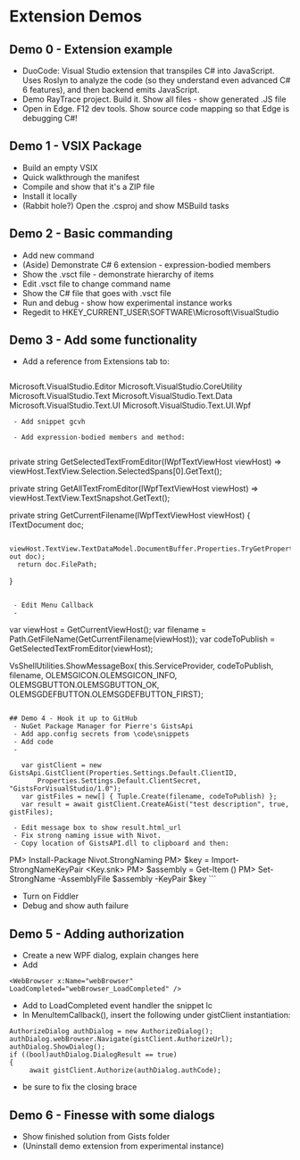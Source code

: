 # Extension Demos

## Demo 0 - Extension example
 - DuoCode: Visual Studio extension that transpiles C# into JavaScript. Uses Roslyn to analyze the code (so they understand even advanced C# 6 features), and then backend emits JavaScript. 
 - Demo RayTrace project. Build it. Show all files - show generated .JS file
 - Open in Edge. F12 dev tools. Show source code mapping so that Edge is debugging C#!

## Demo 1 - VSIX Package
 - Build an empty VSIX
 - Quick walkthrough the manifest
 - Compile and show that it's a ZIP file
 - Install it locally
 - (Rabbit hole?) Open the .csproj and show MSBuild tasks

## Demo 2 - Basic commanding
 - Add new command
 - (Aside) Demonstrate C# 6 extension - expression-bodied members
 - Show the .vsct file - demonstrate hierarchy of items
 - Edit .vsct file to change command name
 - Show the C# file that goes with .vsct file
 - Run and debug - show how experimental instance works
 - Regedit to HKEY_CURRENT_USER\SOFTWARE\Microsoft\VisualStudio

## Demo 3 - Add some functionality
 - Add a reference from Extensions tab to:

   ```
Microsoft.VisualStudio.Editor
Microsoft.VisualStudio.CoreUtility
Microsoft.VisualStudio.Text
Microsoft.VisualStudio.Text.Data
Microsoft.VisualStudio.Text.UI
Microsoft.VisualStudio.Text.UI.Wpf
``` 
 - Add snippet gcvh

 - Add expression-bodied members and method:
 
 ```
   private string GetSelectedTextFromEditor(IWpfTextViewHost viewHost) => 
      viewHost.TextView.Selection.SelectedSpans[0].GetText();
      
   private string GetAllTextFromEditor(IWpfTextViewHost viewHost) =>
      viewHost.TextView.TextSnapshot.GetText();
      
   private string GetCurrentFilename(IWpfTextViewHost viewHost)
   {
      ITextDocument doc;
         
      viewHost.TextView.TextDataModel.DocumentBuffer.Properties.TryGetProperty(typeof(ITextDocument), out doc);
      return doc.FilePath;
   }
```

 - Edit Menu Callback
 - 
 ```
   var viewHost = GetCurrentViewHost();
   var filename = Path.GetFileName(GetCurrentFilename(viewHost));
   var codeToPublish = GetSelectedTextFromEditor(viewHost);
      
   VsShellUtilities.ShowMessageBox(
      this.ServiceProvider,
      codeToPublish,
      filename,
      OLEMSGICON.OLEMSGICON_INFO,
      OLEMSGBUTTON.OLEMSGBUTTON_OK,
      OLEMSGDEFBUTTON.OLEMSGDEFBUTTON_FIRST);
```

## Demo 4 - Hook it up to GitHub
 - NuGet Package Manager for Pierre's GistsApi
 - Add app.config secrets from \code\snippets
 - Add code
 - 
  ```
       var gistClient = new GistsApi.GistClient(Properties.Settings.Default.ClientID,
           Properties.Settings.Default.ClientSecret, "GistsForVisualStudio/1.0");
       var gistFiles = new[] { Tuple.Create(filename, codeToPublish) };
       var result = await gistClient.CreateAGist("test description", true, gistFiles);
```
 - Edit message box to show result.html_url
 - Fix strong naming issue with Nivot. 
 - Copy location of GistsAPI.dll to clipboard and then:

   ```
PM> Install-Package Nivot.StrongNaming
PM> $key = Import-StrongNameKeyPair <Key.snk>
PM> $assembly = Get-Item (<DLL Location>)
PM> Set-StrongName -AssemblyFile $assembly -KeyPair $key
       ```
 - Turn on Fiddler
 - Debug and show auth failure

## Demo 5 - Adding authorization
 - Create a new WPF dialog, explain changes here
 - Add 
 
 ```
<WebBrowser x:Name="webBrowser" LoadCompleted="webBrowser_LoadCompleted" />
```

 - Add to LoadCompleted event handler the snippet lc
 - In MenuItemCallback(), insert the following under gistClient instantiation:

 ```
AuthorizeDialog authDialog = new AuthorizeDialog();
authDialog.webBrowser.Navigate(gistClient.AuthorizeUrl);
authDialog.ShowDialog();
if ((bool)authDialog.DialogResult == true)
{
      await gistClient.Authorize(authDialog.authCode);
```
 - be sure to fix the closing brace

## Demo 6 - Finesse with some dialogs
 - Show finished solution from Gists folder
 - (Uninstall demo extension from experimental instance)
